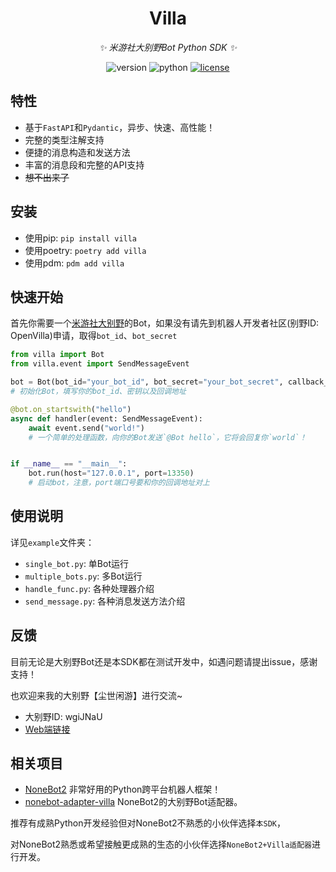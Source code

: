 <div align="center">

# Villa

_✨ 米游社大别野Bot Python SDK ✨_

<img src="https://img.shields.io/pypi/v/villa-py" alt="version">
<img src="https://img.shields.io/badge/Python-3.8+-yellow" alt="python">
<a href="https://cdn.jsdelivr.net/gh/CMHopeSunshine/villa-py@master/LICENSE"><img src="https://img.shields.io/github/license/CMHopeSunshine/villa-py" alt="license"></a>

</div>

## 特性

- 基于`FastAPI`和`Pydantic`，异步、快速、高性能！
- 完整的类型注解支持
- 便捷的消息构造和发送方法
- 丰富的消息段和完整的API支持
- ~~想不出来了~~

## 安装

- 使用pip: `pip install villa`
- 使用poetry: `poetry add villa`
- 使用pdm: `pdm add villa`

## 快速开始

首先你需要一个[米游社大别野](https://dby.miyoushe.com/chat)的Bot，如果没有请先到机器人开发者社区(别野ID: OpenVilla)申请，取得`bot_id`、`bot_secret`

```python
from villa import Bot
from villa.event import SendMessageEvent

bot = Bot(bot_id="your_bot_id", bot_secret="your_bot_secret", callback_url="your_callback_url")
# 初始化Bot，填写你的bot_id、密钥以及回调地址

@bot.on_startswith("hello")
async def handler(event: SendMessageEvent):
    await event.send("world!")
    # 一个简单的处理函数，向你的Bot发送`@Bot hello`，它将会回复你`world`！


if __name__ == "__main__":
    bot.run(host="127.0.0.1", port=13350)
    # 启动bot，注意，port端口号要和你的回调地址对上
```


## 使用说明

详见`example`文件夹：
- `single_bot.py`: 单Bot运行
- `multiple_bots.py`: 多Bot运行
- `handle_func.py`: 各种处理器介绍
- `send_message.py`: 各种消息发送方法介绍


## 反馈

目前无论是大别野Bot还是本SDK都在测试开发中，如遇问题请提出issue，感谢支持！

也欢迎来我的大别野【尘世闲游】进行交流~ 

- 大别野ID: wgiJNaU
- [Web端链接](https://dby.miyoushe.com/chat/1047/21652)

## 相关项目

- [NoneBot2](https://github.com/nonebot/nonebot2) 非常好用的Python跨平台机器人框架！
- [nonebot-adapter-villa](https://github.com/CMHopeSunshine/nonebot-adapter-villa) NoneBot2的大别野Bot适配器。

推荐有成熟Python开发经验但对NoneBot2不熟悉的小伙伴选择`本SDK`，

对NoneBot2熟悉或希望接触更成熟的生态的小伙伴选择`NoneBot2+Villa适配器`进行开发。